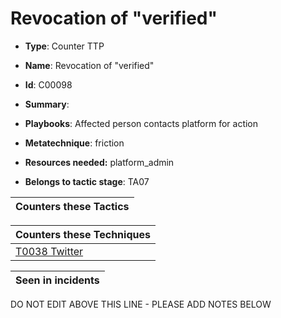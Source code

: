 # Revocation of "verified"

* **Type**: Counter TTP

* **Name**: Revocation of "verified"

* **Id**: C00098

* **Summary**: 

* **Playbooks**: Affected person contacts platform for action

* **Metatechnique**: friction

* **Resources needed:** platform_admin

* **Belongs to tactic stage**: TA07


| Counters these Tactics |
| ---------------------- |



| Counters these Techniques |
| ------------------------- |
| [T0038 Twitter](../techniques/T0038.md) |



| Seen in incidents |
| ----------------- |


DO NOT EDIT ABOVE THIS LINE - PLEASE ADD NOTES BELOW